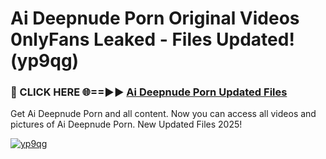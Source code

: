 # Ai Deepnude Porn Original Videos 0nlyFans Leaked - Files Updated! (yp9qg)

<h3>🔴 CLICK HERE 🌐==►► <a href="https://tinyurl.com/yc6ubb5a" rel="nofollow">Ai Deepnude Porn Updated Files</a></h3>

Get Ai Deepnude Porn and all content. Now you can access all videos and pictures of Ai Deepnude Porn. New Updated Files 2025!

[![yp9qg](https://i.imgur.com/7eu0CRL.gif)](https://tinyurl.com/yc6ubb5a)
